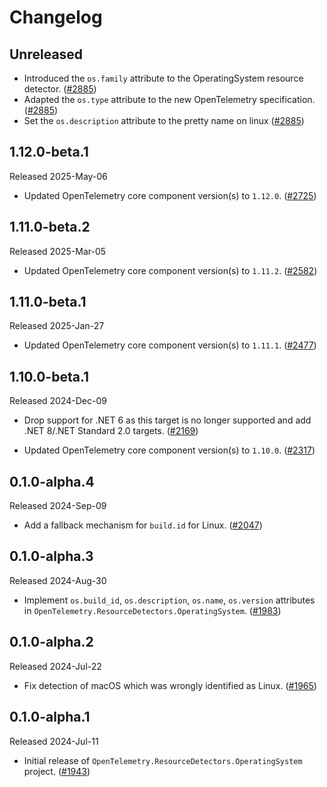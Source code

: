 # Changelog

## Unreleased

* Introduced the ``os.family`` attribute to the OperatingSystem resource detector.
  ([#2885](https://github.com/open-telemetry/opentelemetry-dotnet-contrib/pull/2885))
* Adapted the `os.type` attribute to the new OpenTelemetry specification.
  ([#2885](https://github.com/open-telemetry/opentelemetry-dotnet-contrib/pull/2885))
* Set the `os.description` attribute to the pretty name on linux
  ([#2885](https://github.com/open-telemetry/opentelemetry-dotnet-contrib/pull/2885))

## 1.12.0-beta.1

Released 2025-May-06

* Updated OpenTelemetry core component version(s) to `1.12.0`.
  ([#2725](https://github.com/open-telemetry/opentelemetry-dotnet-contrib/pull/2725))

## 1.11.0-beta.2

Released 2025-Mar-05

* Updated OpenTelemetry core component version(s) to `1.11.2`.
  ([#2582](https://github.com/open-telemetry/opentelemetry-dotnet-contrib/pull/2582))

## 1.11.0-beta.1

Released 2025-Jan-27

* Updated OpenTelemetry core component version(s) to `1.11.1`.
  ([#2477](https://github.com/open-telemetry/opentelemetry-dotnet-contrib/pull/2477))

## 1.10.0-beta.1

Released 2024-Dec-09

* Drop support for .NET 6 as this target is no longer supported
  and add .NET 8/.NET Standard 2.0 targets.
  ([#2169](https://github.com/open-telemetry/opentelemetry-dotnet-contrib/pull/2169))

* Updated OpenTelemetry core component version(s) to `1.10.0`.
  ([#2317](https://github.com/open-telemetry/opentelemetry-dotnet-contrib/pull/2317))

## 0.1.0-alpha.4

Released 2024-Sep-09

* Add a fallback mechanism for `build.id` for Linux.
  ([#2047](https://github.com/open-telemetry/opentelemetry-dotnet-contrib/pull/2047))

## 0.1.0-alpha.3

Released 2024-Aug-30

* Implement
  `os.build_id`,
  `os.description`,
  `os.name`,
  `os.version` attributes in
  `OpenTelemetry.ResourceDetectors.OperatingSystem`.
  ([#1983](https://github.com/open-telemetry/opentelemetry-dotnet-contrib/pull/1983))

## 0.1.0-alpha.2

Released 2024-Jul-22

* Fix detection of macOS which was wrongly identified as Linux.
  ([#1965](https://github.com/open-telemetry/opentelemetry-dotnet-contrib/pull/1965))

## 0.1.0-alpha.1

Released 2024-Jul-11

* Initial release of
  `OpenTelemetry.ResourceDetectors.OperatingSystem`
  project.
  ([#1943](https://github.com/open-telemetry/opentelemetry-dotnet-contrib/pull/1943))
